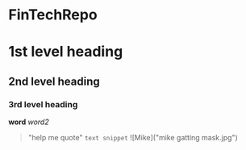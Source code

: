 # FinTechRepo
# 1st level heading
## 2nd level heading
### 3rd level heading
**word**
*word2*
> "help me quote"
`text snippet`
![Mike]("mike gatting mask.jpg")
